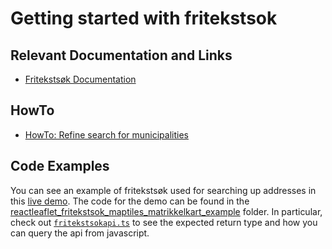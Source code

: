 # Getting started with fritekstsok

## Relevant Documentation and Links
- [Fritekstsøk Documentation](./../../API-fritekstsok)

## HowTo
- [HowTo: Refine search for municipalities](./HowTo/KOMMUNECUSTOM.md)

## Code Examples
You can see an example of fritekstsøk used for searching up addresses in this [live demo](https://mango-flower-0fd4d4b03.azurestaticapps.net/). The code for the demo can be found in the [reactleaflet_fritekstsok_maptiles_matrikkelkart_example](./../reactleaflet_fritekstsok_maptiles_matrikkelkart_example/) folder. In particular, check out [`fritekstsokapi.ts`](./../reactleaflet_fritekstsok_maptiles_matrikkelkart_example/src/api/fritekstsokapi.ts) to see the expected return type and how you can query the api from javascript.
